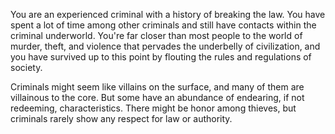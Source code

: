 You are an experienced criminal with a history of
breaking the law. You have spent a lot of time among
other criminals and still have contacts within the
criminal underworld. You're far closer than most people
to the world of murder, theft, and violence that pervades
the underbelly of civilization, and you have survived up to
this point by flouting the rules and regulations of society.

Criminals might seem like villains on the surface,
and many of them are villainous to the core. But some
have an abundance of endearing, if not redeeming,
characteristics. There might be honor among thieves, but
criminals rarely show any respect for law or authority.
